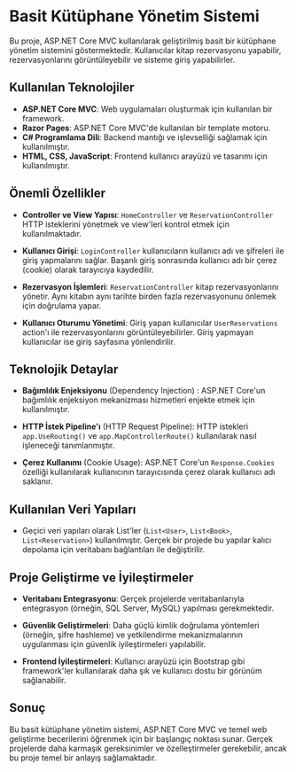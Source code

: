 # Basit Kütüphane Yönetim Sistemi

Bu proje, ASP.NET Core MVC kullanılarak geliştirilmiş basit bir kütüphane yönetim sistemini göstermektedir. Kullanıcılar kitap rezervasyonu yapabilir, rezervasyonlarını görüntüleyebilir ve sisteme giriş yapabilirler.

## Kullanılan Teknolojiler

- **ASP.NET Core MVC**: Web uygulamaları oluşturmak için kullanılan bir framework.
- **Razor Pages**: ASP.NET Core MVC'de kullanılan bir template motoru.
- **C# Programlama Dili**: Backend mantığı ve işlevselliği sağlamak için kullanılmıştır.
- **HTML, CSS, JavaScript**: Frontend kullanıcı arayüzü ve tasarımı için kullanılmıştır.

## Önemli Özellikler

- **Controller ve View Yapısı**: `HomeController` ve `ReservationController` HTTP isteklerini yönetmek ve view'leri kontrol etmek için kullanılmaktadır.
  
- **Kullanıcı Girişi**: `LoginController` kullanıcıların kullanıcı adı ve şifreleri ile giriş yapmalarını sağlar. Başarılı giriş sonrasında kullanıcı adı bir çerez (cookie) olarak tarayıcıya kaydedilir.
  
- **Rezervasyon İşlemleri**: `ReservationController` kitap rezervasyonlarını yönetir. Aynı kitabın aynı tarihte birden fazla rezervasyonunu önlemek için doğrulama yapar.
  
- **Kullanıcı Oturumu Yönetimi**: Giriş yapan kullanıcılar `UserReservations` action'ı ile rezervasyonlarını görüntüleyebilirler. Giriş yapmayan kullanıcılar ise giriş sayfasına yönlendirilir.

## Teknolojik Detaylar

- **Bağımlılık Enjeksiyonu** (Dependency Injection) : ASP.NET Core'un bağımlılık enjeksiyon mekanizması hizmetleri enjekte etmek için kullanılmıştır.
  
- **HTTP İstek Pipeline'ı** (HTTP Request Pipeline): HTTP istekleri `app.UseRouting()` ve `app.MapControllerRoute()` kullanılarak nasıl işleneceği tanımlanmıştır.
  
- **Çerez Kullanımı** (Cookie Usage): ASP.NET Core'un `Response.Cookies` özelliği kullanılarak kullanıcının tarayıcısında çerez olarak kullanıcı adı saklanır.

## Kullanılan Veri Yapıları

- Geçici veri yapıları olarak List'ler (`List<User>`, `List<Book>`, `List<Reservation>`) kullanılmıştır. Gerçek bir projede bu yapılar kalıcı depolama için veritabanı bağlantıları ile değiştirilir.

## Proje Geliştirme ve İyileştirmeler

- **Veritabanı Entegrasyonu**: Gerçek projelerde veritabanlarıyla entegrasyon (örneğin, SQL Server, MySQL) yapılması gerekmektedir.
  
- **Güvenlik Geliştirmeleri**: Daha güçlü kimlik doğrulama yöntemleri (örneğin, şifre hashleme) ve yetkilendirme mekanizmalarının uygulanması için güvenlik iyileştirmeleri yapılabilir.
  
- **Frontend İyileştirmeleri**: Kullanıcı arayüzü için Bootstrap gibi framework'ler kullanılarak daha şık ve kullanıcı dostu bir görünüm sağlanabilir.

## Sonuç

Bu basit kütüphane yönetim sistemi, ASP.NET Core MVC ve temel web geliştirme becerilerini öğrenmek için bir başlangıç noktası sunar. Gerçek projelerde daha karmaşık gereksinimler ve özelleştirmeler gerekebilir, ancak bu proje temel bir anlayış sağlamaktadır.



